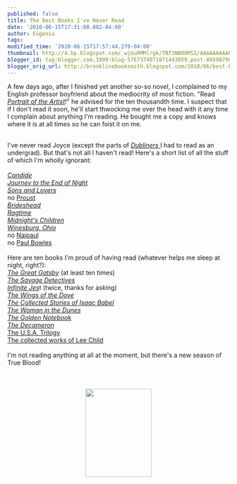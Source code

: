 ```yaml
---
published: false
title: The Best Books I've Never Read
date: '2010-06-15T17:31:00.002-04:00'
author: Eugenia
tags: 
modified_time: '2010-06-15T17:57:44.279-04:00'
thumbnail: http://4.bp.blogspot.com/_wjUuRMMlrgk/TBf3NB0OMSI/AAAAAAAAAPY/Uon4LoHeunM/s72-c/vampire_bill_read.jpg
blogger_id: tag:blogger.com,1999:blog-5767374071871443859.post-8859879096876461578
blogger_orig_url: http://brooklinebooksmith.blogspot.com/2010/06/best-books-ive-never-read.html
---
```


A few days ago, after I finished yet another so-so novel, I complained to my English professor boyfriend about the mediocrity of most fiction. "Read <i><a href="http://www.brooklinebooksmith-shop.com/book/9780486280509">Portrait of the Artist</a></i>!" he advised for the ten thousandth time. I suspect that if I don't read it soon, he'll start thwocking me over the head with it any time I complain about anything I'm reading. He bought me a copy and knows where it is at all times so he can foist it on me.<div><br />I've never read Joyce (except the parts of <a href="http://www.brooklinebooksmith-shop.com/book/9780486268705"><i>Dubliners </i></a>I had to read as an undergrad). But that's not all I haven't read! Here's a short list of all the stuff of which I'm wholly ignorant:</div><div><br /></div><div><a href="http://www.brooklinebooksmith-shop.com/book/9780486266893"><i>Candide</i></a></div><div><i><a href="http://www.brooklinebooksmith-shop.com/book/9780451518828">Journey to the End of Night</a></i></div><div><i><a href="http://www.brooklinebooksmith-shop.com/book/9780451518828">Sons and Lovers</a></i></div><div>no <a href="http://www.brooklinebooksmith-shop.com/book/9780142437964">Proust</a></div><div><i><a href="http://www.brooklinebooksmith-shop.com/book/9780316926348">Brideshead</a></i></div><div><i><a href="http://www.brooklinebooksmith-shop.com/book/9780452279070">Ragtime</a></i></div><div><i><a href="http://www.brooklinebooksmith-shop.com/book/9780812976533">Midnight's Children</a></i></div><div><a href="http://www.brooklinebooksmith-shop.com/book/9780486282695"><i>Winesburg, Ohio</i></a></div><div>no <a href="http://www.brooklinebooksmith-shop.com/search/apachesolr_search/naipaul">Naipaul</a></div><div>no <a href="http://www.brooklinebooksmith-shop.com/search/apachesolr_search/paul+bowles">Paul Bowles<br /></a><br /></div><div>Here are ten books I'm proud of having read (whatever helps me sleep at night, right?):</div><div><i><a href="http://www.brooklinebooksmith-shop.com/book/9780743273565">The Great Gatsby</a></i> (at least ten times)</div><div><i><a href="http://www.brooklinebooksmith-shop.com/book/9780312427481">The Savage Detectives</a></i></div><div><i><a href="http://www.brooklinebooksmith-shop.com/book/9780316066525">Infinite Jes</a></i>t (twice, thanks for asking)</div><div><i><a href="http://www.brooklinebooksmith-shop.com/book/9780141441283">The Wings of the Dove</a></i></div><div><a href="http://www.brooklinebooksmith-shop.com/book/9780393324020"><i>The Collected Stories of Isaac Babel</i></a></div><div><i><a href="http://www.brooklinebooksmith-shop.com/book/9780679733782">The Woman in the Dunes</a></i></div><div><a href="http://www.brooklinebooksmith-shop.com/book/9780060931407"><i>The Golden Notebook</i></a></div><div><i><a href="http://www.brooklinebooksmith-shop.com/book/9780140449303">The Decameron</a></i></div><div><a href="http://www.brooklinebooksmith-shop.com/book/9781883011147">The U.S.A. Trilogy</a></div><div><a href="http://www.brooklinebooksmith-shop.com/search/apachesolr_search/lee+child">The collected works of Lee Child</a></div><div><br /></div><div>I'm not reading anything at all at the moment, but there's a new season of True Blood!</div><div><br /></div><br /><br /><a onblur="try {parent.deselectBloggerImageGracefully();} catch(e) {}" href="http://4.bp.blogspot.com/_wjUuRMMlrgk/TBf3NB0OMSI/AAAAAAAAAPY/Uon4LoHeunM/s1600/vampire_bill_read.jpg"><img style="display:block; margin:0px auto 10px; text-align:center;cursor:pointer; cursor:hand;width: 150px; height: 200px;" src="http://4.bp.blogspot.com/_wjUuRMMlrgk/TBf3NB0OMSI/AAAAAAAAAPY/Uon4LoHeunM/s200/vampire_bill_read.jpg" border="0" alt="" id="BLOGGER_PHOTO_ID_5483122874544697634" /></a>